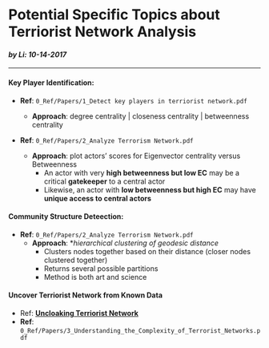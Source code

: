 # Potential Specific Topics about Terriorist Network Analysis

#### *by Li: 10-14-2017*

-----

#### **Key Player Identification**: 

- **Ref**: `0_Ref/Papers/1_Detect key players in terriorist network.pdf`
    - **Approach**: degree centrality | closeness centrality | betweenness centrality 

- **Ref**: `0_Ref/Papers/2_Analyze Terrorism Network.pdf`
    - **Approach**: plot actors’ scores for Eigenvector centrality versus Betweenness 
        - An actor with very **high betweenness but low EC** may be a critical **gatekeeper** to a central actor
        - Likewise, an actor with **low betweenness but high EC** may have **unique access to central actors**


#### Community Structure Deteection: 

- **Ref**: `0_Ref/Papers/2_Analyze Terrorism Network.pdf`
    - **Approach**: **hierarchical clustering of geodesic distance*
        - Clusters nodes together based on their distance (closer nodes clustered together)
        - Returns several possible partitions 
        - Method is both art and science


#### Uncover Terriorist Network from Known Data

- Ref:  **[Uncloaking Terriorist Network](http://ojphi.org/ojs/index.php/fm/article/view/941/863)**
- **Ref**: `0_Ref/Papers/3_Understanding_the_Complexity_of_Terrorist_Networks.pdf`
